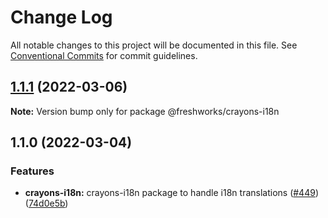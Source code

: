 # Change Log

All notable changes to this project will be documented in this file.
See [Conventional Commits](https://conventionalcommits.org) for commit guidelines.

## [1.1.1](https://github.com/freshworks/crayons/compare/@freshworks/crayons-i18n@1.1.0...@freshworks/crayons-i18n@1.1.1) (2022-03-06)

**Note:** Version bump only for package @freshworks/crayons-i18n





## 1.1.0 (2022-03-04)

### Features

- **crayons-i18n:** crayons-i18n package to handle i18n translations ([#449](https://github.com/freshworks/crayons/issues/449)) ([74d0e5b](https://github.com/freshworks/crayons/commit/74d0e5b2c95ef6571e47b5cf140008995332f5b4))
